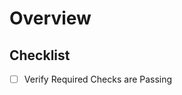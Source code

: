 # Overview

<!--- Provide a general summary of your changes in the Title above -->

<!--- Describe your changes in detail -->

## Checklist

- [ ] Verify Required Checks are Passing
